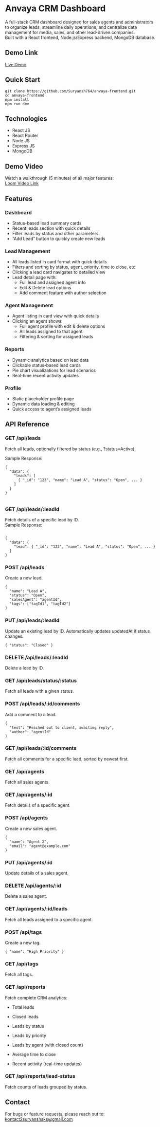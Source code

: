 # Anvaya CRM Dashboard
A full-stack CRM dashboard designed for sales agents and administrators to organize leads, streamline daily operations, and centralize data management for media, sales, and other lead-driven companies.<br>
Built with a React frontend, Node.js/Express backend, MongoDB database.

## Demo Link 
[Live Demo](https://anvaya-frontend-sand.vercel.app/)

## Quick Start 
```
git clone https://github.com/Suryansh764/anvaya-frontend.git
cd anvaya-frontend
npm install
npm run dev
```

## Technologies
- React JS
- React Router 
- Node JS
- Express JS
- MongoDB

## Demo Video 
Watch a walkthrough (5 minutes) of all major features: <br>
[Loom Video Link](https://www.loom.com/share/b08f9a65abab425888002902a4b8ba23?sid=df737204-24c6-467c-88b0-f0a192dc648a)

## Features 
### Dashboard
- Status-based lead summary cards
- Recent leads section with quick details
- Filter leads by status and other parameters
- “Add Lead” button to quickly create new leads
### Lead Management 
- All leads listed in card format with quick details
- Filters and sorting by status, agent, priority, time to close, etc.
- Clicking a lead card navigates to detailed view
- Lead detail page with:
     - Full lead and assigned agent info
     - Edit & Delete lead options
     - Add comment feature with author selection

### Agent Management
- Agent listing in card view with quick details
- Clicking an agent shows:
    - Full agent profile with edit & delete options
    - All leads assigned to that agent
    - Filtering & sorting for assigned leads
### Reports 
- Dynamic analytics based on lead data
- Clickable status-based lead cards
- Pie chart visualizations for lead scenarios
- Real-time recent activity updates

### Profile
- Static placeholder profile page
- Dynamic data loading & editing
- Quick access to agent’s assigned leads



## API Reference
### GET /api/leads
Fetch all leads, optionally filtered by status (e.g., ?status=Active).
 
Sample Response:
```
{
  "data": {
    "leads": [
      { "_id": "123", "name": "Lead A", "status": "Open", ... }
    ]
  }
}


```
### GET /api/leads/:leadId
Fetch details of a specific lead by ID. <br>
Sample Response:

```

{
  "data": {
    "lead": { "_id": "123", "name": "Lead A", "status": "Open", ... }
  }
}
```

### POST /api/leads 
Create a new lead.
```
{
  "name": "Lead A",
  "status": "Open",
  "salesAgent": "agentId",
  "tags": ["tagId1", "tagId2"]
}
```

### PUT /api/leads/:leadId
Update an existing lead by ID. Automatically updates updatedAt if status changes.


```
{ "status": "Closed" }
```
### DELETE /api/leads/:leadId 
Delete a lead by ID.

### GET /api/leads/status/:status
Fetch all leads with a given status.

### POST /api/leads/:id/comments 
Add a comment to a lead.
```
{
  "text": "Reached out to client, awaiting reply",
  "author": "agentId"
}
```
### GET /api/leads/:id/comments
Fetch all comments for a specific lead, sorted by newest first.

### GET /api/agents
Fetch all sales agents.

### GET /api/agents/:id
Fetch details of a specific agent.

### POST /api/agents 
Create a new sales agent.
```
{
  "name": "Agent X",
  "email": "agent@example.com"
}
```
### PUT /api/agents/:id 
Update details of a sales agent.

### DELETE /api/agents/:id 
Delete a sales agent.

### GET /api/agents/:id/leads
Fetch all leads assigned to a specific agent.

### POST /api/tags 
Create a new tag.
```
{ "name": "High Priority" }
```
### GET /api/tags
Fetch all tags.

### GET /api/reports
Fetch complete CRM analytics:

- Total leads

- Closed leads

- Leads by status

- Leads by priority

- Leads by agent (with closed count)

- Average time to close

- Recent activity (real-time updates)

### GET /api/reports/lead-status
Fetch counts of leads grouped by status.

## Contact 
For bugs or feature requests, please reach out to: kontact2suryanshsks@gmail.com
